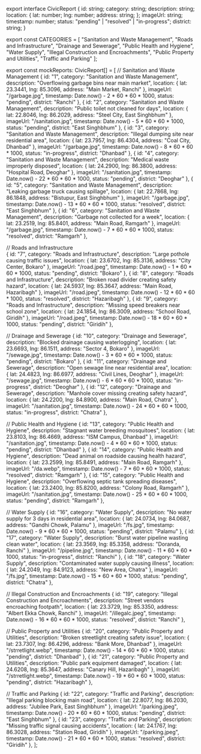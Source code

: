 export interface CivicReport {
  id: string;
  category: string;
  description: string;
  location: {
    lat: number;
    lng: number;
    address: string;
  };
  imageUrl: string;
  timestamp: number;
  status: "pending" | "resolved" | "in-progress";
  district: string;
}

export const CATEGORIES = [
  "Sanitation and Waste Management",
  "Roads and Infrastructure", 
  "Drainage and Sewerage",
  "Public Health and Hygiene",
  "Water Supply",
  "Illegal Construction and Encroachments",
  "Public Property and Utilities",
  "Traffic and Parking"
];

export const mockReports: CivicReport[] = [
  // Sanitation and Waste Management
  {
    id: "1",
    category: "Sanitation and Waste Management",
    description: "Overflowing garbage bins near main market",
    location: { lat: 23.3441, lng: 85.3096, address: "Main Market, Ranchi" },
    imageUrl: "/garbage.jpg",
    timestamp: Date.now() - 2 * 60 * 60 * 1000,
    status: "pending",
    district: "Ranchi"
  },
  {
    id: "2", 
    category: "Sanitation and Waste Management",
    description: "Public toilet not cleaned for days",
    location: { lat: 22.8046, lng: 86.2029, address: "Steel City, East Singhbhum" },
    imageUrl: "/sanitation.jpg",
    timestamp: Date.now() - 5 * 60 * 60 * 1000,
    status: "pending",
    district: "East Singhbhum"
  },
  {
    id: "3",
    category: "Sanitation and Waste Management", 
    description: "Illegal dumping site near residential area",
    location: { lat: 23.7957, lng: 86.4304, address: "Coal City, Dhanbad" },
    imageUrl: "/garbage.jpg",
    timestamp: Date.now() - 8 * 60 * 60 * 1000,
    status: "in-progress",
    district: "Dhanbad"
  },
  {
    id: "4",
    category: "Sanitation and Waste Management",
    description: "Medical waste improperly disposed",
    location: { lat: 24.2900, lng: 86.3800, address: "Hospital Road, Deoghar" },
    imageUrl: "/sanitation.jpg",
    timestamp: Date.now() - 22 * 60 * 60 * 1000,
    status: "pending",
    district: "Deoghar"
  },
  {
    id: "5",
    category: "Sanitation and Waste Management",
    description: "Leaking garbage truck causing spillage",
    location: { lat: 22.7868, lng: 86.1848, address: "Bistupur, East Singhbhum" },
    imageUrl: "/garbage.jpg",
    timestamp: Date.now() - 13 * 60 * 60 * 1000,
    status: "resolved",
    district: "East Singhbhum"
  },
  {
    id: "6",
    category: "Sanitation and Waste Management",
    description: "Garbage not collected for a week", 
    location: { lat: 23.2519, lng: 85.8401, address: "Main Road, Ramgarh" },
    imageUrl: "/garbage.jpg",
    timestamp: Date.now() - 7 * 60 * 60 * 1000,
    status: "resolved",
    district: "Ramgarh"
  },

  // Roads and Infrastructure  
  {
    id: "7",
    category: "Roads and Infrastructure",
    description: "Large pothole causing traffic issues",
    location: { lat: 23.6702, lng: 85.3136, address: "City Center, Bokaro" },
    imageUrl: "/road.jpeg", 
    timestamp: Date.now() - 1 * 60 * 60 * 1000,
    status: "pending",
    district: "Bokaro"
  },
  {
    id: "8",
    category: "Roads and Infrastructure",
    description: "Broken road divider creating safety hazard",
    location: { lat: 24.5937, lng: 85.3647, address: "Main Road, Hazaribagh" },
    imageUrl: "/road.jpeg",
    timestamp: Date.now() - 12 * 60 * 60 * 1000,
    status: "resolved",
    district: "Hazaribagh"
  },
  {
    id: "9", 
    category: "Roads and Infrastructure",
    description: "Missing speed breakers near school zone",
    location: { lat: 24.1854, lng: 86.3009, address: "School Road, Giridih" },
    imageUrl: "/road.jpeg",
    timestamp: Date.now() - 18 * 60 * 60 * 1000,
    status: "pending",
    district: "Giridih"
  },

  // Drainage and Sewerage
  {
    id: "10",
    category: "Drainage and Sewerage",
    description: "Blocked drainage causing waterlogging",
    location: { lat: 23.6693, lng: 86.1511, address: "Sector 4, Bokaro" },
    imageUrl: "/sewage.jpg",
    timestamp: Date.now() - 3 * 60 * 60 * 1000,
    status: "pending",
    district: "Bokaro"
  },
  {
    id: "11",
    category: "Drainage and Sewerage",
    description: "Open sewage line near residential area",
    location: { lat: 24.4823, lng: 86.6977, address: "Civil Lines, Deoghar" },
    imageUrl: "/sewage.jpg",
    timestamp: Date.now() - 6 * 60 * 60 * 1000,
    status: "in-progress",
    district: "Deoghar"
  },
  {
    id: "12",
    category: "Drainage and Sewerage",
    description: "Manhole cover missing creating safety hazard",
    location: { lat: 24.2200, lng: 84.8900, address: "Main Road, Chatra" },
    imageUrl: "/sanitation.jpg",
    timestamp: Date.now() - 24 * 60 * 60 * 1000,
    status: "in-progress",
    district: "Chatra"
  },

  // Public Health and Hygiene
  {
    id: "13",
    category: "Public Health and Hygiene", 
    description: "Stagnant water breeding mosquitoes",
    location: { lat: 23.8103, lng: 86.4669, address: "ISM Campus, Dhanbad" },
    imageUrl: "/sanitation.jpg",
    timestamp: Date.now() - 4 * 60 * 60 * 1000,
    status: "pending",
    district: "Dhanbad"
  },
  {
    id: "14",
    category: "Public Health and Hygiene",
    description: "Dead animal on roadside causing health hazard", 
    location: { lat: 23.2599, lng: 85.8491, address: "Main Road, Ramgarh" },
    imageUrl: "/da.webp",
    timestamp: Date.now() - 7 * 60 * 60 * 1000,
    status: "resolved",
    district: "Ramgarh"
  },
  {
    id: "15",
    category: "Public Health and Hygiene",
    description: "Overflowing septic tank spreading diseases",
    location: { lat: 23.2400, lng: 85.8200, address: "Colony Road, Ramgarh" },
    imageUrl: "/sanitation.jpg",
    timestamp: Date.now() - 25 * 60 * 60 * 1000,
    status: "pending",
    district: "Ramgarh"
  },

  // Water Supply
  {
    id: "16", 
    category: "Water Supply",
    description: "No water supply for 3 days in residential area",
    location: { lat: 24.0734, lng: 84.0687, address: "Gandhi Chowk, Palamu" },
    imageUrl: "/fs.jpg",
    timestamp: Date.now() - 9 * 60 * 60 * 1000,
    status: "pending",
    district: "Palamu"
  },
  {
    id: "17",
    category: "Water Supply", 
    description: "Burst water pipeline wasting clean water",
    location: { lat: 23.3569, lng: 85.3358, address: "Doranda, Ranchi" },
    imageUrl: "/pipeline.jpg",
    timestamp: Date.now() - 11 * 60 * 60 * 1000,
    status: "in-progress",
    district: "Ranchi"
  },
  {
    id: "18",
    category: "Water Supply",
    description: "Contaminated water supply causing illness",
    location: { lat: 24.2049, lng: 84.9123, address: "New Area, Chatra" },
    imageUrl: "/fs.jpg", 
    timestamp: Date.now() - 15 * 60 * 60 * 1000,
    status: "pending",
    district: "Chatra"
  },

  // Illegal Construction and Encroachments
  {
    id: "19",
    category: "Illegal Construction and Encroachments",
    description: "Street vendors encroaching footpath",
    location: { lat: 23.3729, lng: 85.3350, address: "Albert Ekka Chowk, Ranchi" },
    imageUrl: "/illegalc.jpeg",
    timestamp: Date.now() - 16 * 60 * 60 * 1000,
    status: "resolved",
    district: "Ranchi"
  },

  // Public Property and Utilities
  {
    id: "20",
    category: "Public Property and Utilities",
    description: "Broken streetlight creating safety issue",
    location: { lat: 23.7307, lng: 86.4296, address: "Bank More, Dhanbad" },
    imageUrl: "/strretlight.webp",
    timestamp: Date.now() - 14 * 60 * 60 * 1000,
    status: "pending", 
    district: "Dhanbad"
  },
  {
    id: "21",
    category: "Public Property and Utilities",
    description: "Public park equipment damaged",
    location: { lat: 24.6208, lng: 85.3647, address: "Canary Hill, Hazaribagh" },
    imageUrl: "/strretlight.webp",
    timestamp: Date.now() - 19 * 60 * 60 * 1000,
    status: "pending",
    district: "Hazaribagh"
  },

  // Traffic and Parking
  {
    id: "22",
    category: "Traffic and Parking",
    description: "Illegal parking blocking main road",
    location: { lat: 22.8077, lng: 86.2030, address: "Jubilee Park, East Singhbhum" },
    imageUrl: "/parking.jpeg",
    timestamp: Date.now() - 20 * 60 * 60 * 1000,
    status: "pending",
    district: "East Singhbhum"
  },
  {
    id: "23", 
    category: "Traffic and Parking",
    description: "Missing traffic signal causing accidents",
    location: { lat: 24.1767, lng: 86.3028, address: "Station Road, Giridih" },
    imageUrl: "/parking.jpeg",
    timestamp: Date.now() - 21 * 60 * 60 * 1000,
    status: "resolved",
    district: "Giridih"
  },
];
